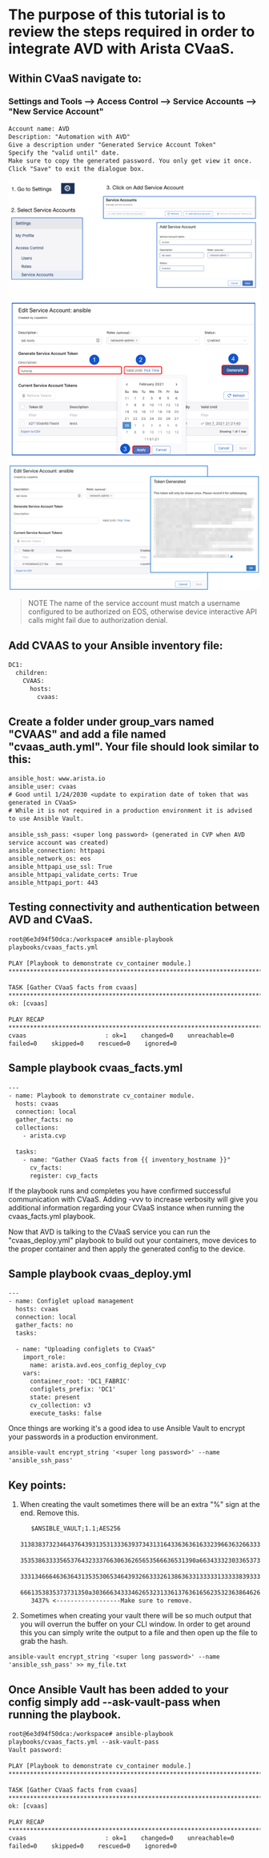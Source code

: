 # The purpose of this tutorial is to review the steps required in order to integrate AVD with Arista CVaaS.

## Within CVaaS navigate to:

### Settings and Tools --> Access Control --> Service Accounts --> "New Service Account"

```text
Account name: AVD
Description: "Automation with AVD"
Give a description under "Generated Service Account Token"
Specify the "valid until" date.
Make sure to copy the generated password. You only get view it once.
Click "Save" to exit the dialogue box. 
```

![Figure: 1](../../../../media/serviceaccount1.png)
![Figure: 2](../../../../media/serviceaccount2.png)
![Figure: 3](../../../../media/serviceaccount3.png)

> NOTE The name of the service account must match a username configured to be authorized on EOS, otherwise device interactive API calls might fail due to authorization denial.
## Add CVAAS to your Ansible inventory file:

```text
DC1:
  children:
    CVAAS:
      hosts:
        cvaas:
```

## Create a folder under group_vars named "CVAAS" and add a file named "cvaas_auth.yml". Your file should look similar to this:

```text
ansible_host: www.arista.io
ansible_user: cvaas
# Good until 1/24/2030 <update to expiration date of token that was generated in CVaaS>
# While it is not required in a production environment it is advised to use Ansible Vault.

ansible_ssh_pass: <super long password> (generated in CVP when AVD service account was created)
ansible_connection: httpapi
ansible_network_os: eos
ansible_httpapi_use_ssl: True
ansible_httpapi_validate_certs: True
ansible_httpapi_port: 443
```

## Testing connectivity and authentication between AVD and CVaaS.

```text
root@6e3d94f50dca:/workspace# ansible-playbook playbooks/cvaas_facts.yml

PLAY [Playbook to demonstrate cv_container module.] *********************************************************************************************************************************

TASK [Gather CVaaS facts from cvaas] ************************************************************************************************************************************************
ok: [cvaas]

PLAY RECAP **************************************************************************************************************************************************************************
cvaas                      : ok=1    changed=0    unreachable=0    failed=0    skipped=0    rescued=0    ignored=0  
```

## Sample playbook cvaas_facts.yml

```text
---
- name: Playbook to demonstrate cv_container module.
  hosts: cvaas
  connection: local
  gather_facts: no
  collections:
    - arista.cvp

  tasks:
    - name: "Gather CVaaS facts from {{ inventory_hostname }}"
      cv_facts:
      register: cvp_facts
```

If the playbook runs and completes you have confirmed successful communication with CVaaS.
Adding -vvv to increase verbosity will give you additional information regarding your CVaaS instance when running the cvaas_facts.yml playbook.

Now that AVD is talking to the CVaaS service you can run the "cvaas_deploy.yml" playbook to build out your containers, move devices to the proper container and then apply the generated config to the device.

## Sample playbook cvaas_deploy.yml

```text
---
- name: Configlet upload management
  hosts: cvaas
  connection: local
  gather_facts: no
  tasks:

  - name: "Uploading configlets to CVaaS"
    import_role:
      name: arista.avd.eos_config_deploy_cvp
    vars:
      container_root: 'DC1_FABRIC'
      configlets_prefix: 'DC1'
      state: present
      cv_collection: v3
      execute_tasks: false
```


Once things are working it's a good idea to use Ansible Vault to encrypt your passwords in a production environment.

```text
ansible-vault encrypt_string '<super long password>' --name 'ansible_ssh_pass'
```

## Key points:
1. When creating the vault sometimes there will be an extra "%" sign at the end. Remove this.

          $ANSIBLE_VAULT;1.1;AES256
          31383837323464376439313531333639373431316433636361633239663632663331383264646639
          3535386333356537643233376630636265653566636531390a663433323033653736653939663861
          33313466646363643135353065346439326633326138636331333331333338393332653231643930
          6661353835373731350a303666343334626532313361376361656235323638646264656639653139
          3437% <------------------Make sure to remove.

2. Sometimes when creating your vault there will be so much output that you will overrun the buffer on your CLI window. In order to get around this you can simply write the output to a file and then open up the file to grab the hash.

```text
ansible-vault encrypt_string '<super long password>' --name 'ansible_ssh_pass' >> my_file.txt
```

## Once Ansible Vault has been added to your config simply add --ask-vault-pass when running the playbook.

```text
root@6e3d94f50dca:/workspace# ansible-playbook playbooks/cvaas_facts.yml --ask-vault-pass
Vault password: 

PLAY [Playbook to demonstrate cv_container module.] **************************************************************************************************************************************************

TASK [Gather CVaaS facts from cvaas] *****************************************************************************************************************************************************************
ok: [cvaas]

PLAY RECAP *******************************************************************************************************************************************************************************************
cvaas                      : ok=1    changed=0    unreachable=0    failed=0    skipped=0    rescued=0    ignored=0   
```